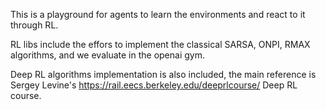 This is a playground for agents to learn the environments and react to it through RL.


RL libs include the effors to implement the classical SARSA, ONPI, RMAX algorithms, and we evaluate in the openai gym.

Deep RL algorithms implementation is also included, the main reference is Sergey Levine's https://rail.eecs.berkeley.edu/deeprlcourse/ Deep RL course.

 
